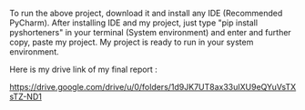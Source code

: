 To run the above project, download it and install any IDE (Recommended PyCharm).
After installing IDE and my project, just type "pip install pyshorteners" in your terminal (System environment) and enter and further copy, paste my project.
My project is ready to run in your system environment.


Here is my drive link of my final report :

https://drive.google.com/drive/u/0/folders/1d9JK7UT8ax33uIXU9eQYuVsTXsTZ-ND1
